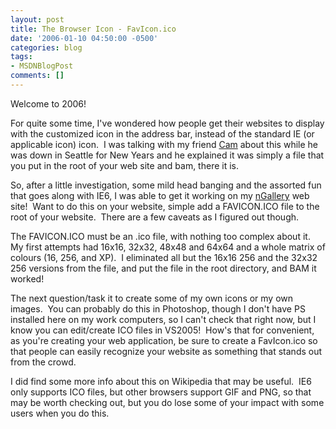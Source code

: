 ```yaml
---
layout: post
title: The Browser Icon - FavIcon.ico
date: '2006-01-10 04:50:00 -0500'
categories: blog
tags:
- MSDNBlogPost
comments: []
---
```


Welcome to 2006! 

For quite some time, I've wondered how people get their websites to display with the customized icon in the address bar, instead of the standard IE (or applicable icon) icon.&nbsp; I was talking with my friend [Cam](http://www.livejournal.com/users/c9/) about this while he was down in Seattle for New Years and he explained it was simply a file that you put in the root of your web site and bam, there&nbsp;it is.&nbsp; 

So, after a little investigation, some mild head banging and the assorted fun that goes along with IE6, I was able to get it working on my [nGallery](http://www.bigbackpack.ca/ngallery/) web site!&nbsp; Want to do this on your website, simple add a FAVICON.ICO file to the root of your website.&nbsp; There are a few caveats as I figured out though.

The FAVICON.ICO must be an .ico file, with nothing too complex about it.&nbsp; My first attempts had 16x16, 32x32, 48x48 and 64x64 and a whole matrix of colours (16, 256, and XP).&nbsp; I eliminated all but the 16x16 256 and the 32x32 256 versions from the file, and put the file in the root directory, and BAM it worked!&nbsp; 

The next question/task it to create some of my own icons or my own images.&nbsp; You can probably do this in Photoshop, though I don't have PS installed here on my work computers, so I can't check that right now, but I know you can edit/create ICO files in VS2005!&nbsp; How's that for convenient, as you're creating your web application, be sure to create a FavIcon.ico so that people can easily recognize your website as something that stands out from the crowd.

I did find some more info about this on Wikipedia that may be useful.&nbsp; IE6 only supports ICO files, but other browsers support GIF and PNG, so that may be worth checking out, but you do lose some of your impact with some users when you do this.